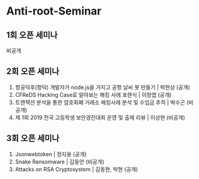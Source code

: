 # Anti-root-Seminar

1회 오픈 세미나
-------------
비공개


2회 오픈 세미나
-------------
1. 항공덕후(항덕) 개발자가 node.js을 가지고 공항 날씨 봇 만들기 | 박현상 (공개)
2. CFReDS Hacking Case로 알아보는 해킹 사례 포렌식 | 이창엽 (공개)
3. 트랜젝션 분석을 통한 암호화폐 거래소 해킹사례 분석 및 수입금 추적 | 박수곤 (비공개)
4. 제 1회 2019 전국 고등학생 보안경진대회 운영 및 출제 리뷰 | 이상현 (비공개)


3회 오픈 세미나
-------------
1. Jsonwebtoken | 정지용 (공개)
2. Snake Ransomware | 김동언 (비공개)
3. Attacks on RSA Cryptosystem | 김동현, 박현 (공개)
